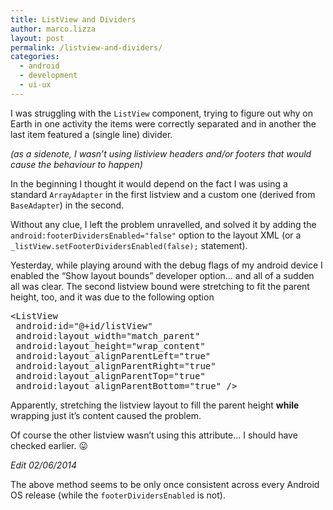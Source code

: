 ```yaml
---
title: ListView and Dividers
author: marco.lizza
layout: post
permalink: /listview-and-dividers/
categories:
  - android
  - development
  - ui-ux
---
```

I was struggling with the `ListView` component, trying to figure out why on Earth in one activity the items were correctly separated and in another the last item featured a (single line) divider.

*(as a sidenote, I wasn&#8217;t using listiview headers and/or footers that would cause the behaviour to happen)*

In the beginning I thought it would depend on the fact I was using a standard `ArrayAdapter` in the first listview and a custom one (derived from `BaseAdapter`) in the second.

Without any clue, I left the problem unravelled, and solved it by adding the `android:footerDividersEnabled="false"` option to the layout XML (or a `_listView.setFooterDividersEnabled(false);` statement).

Yesterday, while playing around with the debug flags of my android device I enabled the &#8220;Show layout bounds&#8221; developer option&#8230; and all of a sudden all was clear. The second listview bound were stretching to fit the parent height, too, and it was due to the following option

<pre class="EnlighterJSRAW" data-enlighter-language="xml" data-enlighter-highlight="8">&lt;ListView
 android:id="@+id/listView"
 android:layout_width="match_parent"
 android:layout_height="wrap_content"
 android:layout_alignParentLeft="true"
 android:layout_alignParentRight="true"
 android:layout_alignParentTop="true"
 android:layout_alignParentBottom="true" /&gt;</pre>

Apparently, stretching the listview layout to fill the parent height **while** wrapping just it&#8217;s content caused the problem.

Of course the other listview wasn&#8217;t using this attribute&#8230; I should have checked earlier. 😛

*Edit 02/06/2014*

The above method seems to be only once consistent across every Android OS release (while the `footerDividersEnabled` is not).